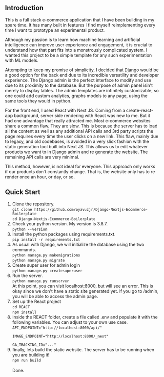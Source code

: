 ## Introduction
<p>This is a full stack e-commerce application that I have been building in my spare time. It has many built in features I find myself reimplementing every time I want to prototype an experimental product.</p>
<p>Although my passion is to learn how machine learning and artificial intelligence can improve user experience and engagement, it is crucial to understand how that part fits into a monstrously complicated system. I wanted this project to be a simple template for any such experimentation with ML models. </p>
<p>Attempting to keep my promise of simplicity, I decided that Django would be a good option for the back end due to its incredible versatility and developer experience. The Django admin is the perfect interface to modify and use due to its proximity to the database. But the purpose of admin panel isin't merely to display tables. The admin templates are infinitely customizable,  so one could add custom analytics, graphs models to any page, using the same tools they would in python.<p/>
<p>For the front end, I used React with Next JS. Coming from a create-react-app background, server side rendering with React was new to me. But it had one advantage that really attracted me. Most e-commerce websites share a common flaw. They are slow. This is because the server has to load all the content as well as any additional API calls and 3rd party scripts the page requires every time the user clicks on a new link. This flaw, mainly due to legacy, and old codebases, is avoided in a very slick fashion with the static generation tool built into Next JS. This allows us to edit whatever products we want to in Django admin and re generate the website. The remaining API calls are very minimal. </p>
<p>This method, however, is not ideal for everyone. This approach only works if our products don't constantly change. That is, the website only has to re render once an hour, or day, or so.</p>

## Quick Start
<ol>
<li>
Clone the repository. 
<br/><code>git clone https://github.com/oyavuzjr/Django-Nextjs-Ecommerce-Boilerplate</code><br/><code>cd Django-Nextjs-Ecommerce-Boilerplate</code>
</li>
<li>
Check your python version. My version is 3.8.7.  
<br/><code>python --version</code>
</li>
<li>
Install the python packages using requirements.txt.
<br/><code>pip install -r requirements.txt</code>
</li>
<li>
As usual with Django, we will initialize the database using the two commands.  
<br/><code>python manage.py makemigrations</code>
<br/><code>python manage.py migrate</code>
</li>
<li>
Create super user for admin login
<br/><code>python manage.py createsuperuser</code>
</li>
<li>
Run the server.
<br/><code>python manage.py runserver</code>
<br/>At this point, you can visit localhost:8000, but will see an error. This is okay since we don't have a static site generated yet. If you go to /admin, you will be able to access the admin page.
</li>
<li>
Set up the React project
<br/><code>cd REACT</code>
<br/><code>npm install</code>
</li>
<li>
Inside the REACT folder, create a file called .env and populate it with the following variables. You can adjust to your own use case.
<br/><code>API_ENDPOINT="http://localhost:8000/api/"<br/>
IMAGE_ENDPOINT="http://localhost:8000/_next"<br/>
GA_TRACKING_ID="..."</code>
</li>
<li>
finally, lets build the static website. <span style="color:'red'">The server has to be running when you are building it! </span>
<br/><code>npm run build</code>
<br/><br/>Done.
</li>
</ol>

